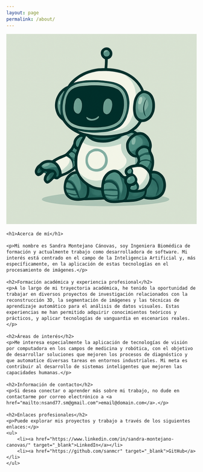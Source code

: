 ```yaml
---
layout: page
permalink: /about/
---
```


<div class="page-about">
    <!-- Imagen de perfil a la izquierda -->
    <img src="/images/robotito.png" alt="Imagen de perfil" class="about-image">

    <h1>Acerca de mí</h1>

    <p>Mi nombre es Sandra Montejano Cánovas, soy Ingeniera Biomédica de formación y actualmente trabajo como desarrolladora de software. Mi interés está centrado en el campo de la Inteligencia Artificial y, más específicamente, en la aplicación de estas tecnologías en el procesamiento de imágenes.</p>

    <h2>Formación académica y experiencia profesional</h2>
    <p>A lo largo de mi trayectoria académica, he tenido la oportunidad de trabajar en diversos proyectos de investigación relacionados con la reconstrucción 3D, la segmentación de imágenes y las técnicas de aprendizaje automático para el análisis de datos visuales. Estas experiencias me han permitido adquirir conocimientos teóricos y prácticos, y aplicar tecnologías de vanguardia en escenarios reales.</p>

    <h2>Áreas de interés</h2>
    <p>Me interesa especialmente la aplicación de tecnologías de visión por computadora en los campos de medicina y robótica, con el objetivo de desarrollar soluciones que mejoren los procesos de diagnóstico y que automatice diversas tareas en entornos industriales. Mi meta es contribuir al desarrollo de sistemas inteligentes que mejoren las capacidades humanas.</p>

    <h2>Información de contacto</h2>
    <p>Si desea conectar o aprender más sobre mi trabajo, no dude en contactarme por correo electrónico a <a href="mailto:nsand77.sm@gmail.com">email@domain.com</a>.</p>

    <h2>Enlaces profesionales</h2>
    <p>Puede explorar mis proyectos y trabajo a través de los siguientes enlaces:</p>
    <ul>
        <li><a href="https://www.linkedin.com/in/sandra-montejano-canovas/" target="_blank">LinkedIn</a></li>
        <li><a href="https://github.com/sanmcr" target="_blank">GitHub</a></li>
    </ul>
</div>
